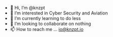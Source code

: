 - 👋 Hi, I’m @knzpt
- 👀 I’m interested in Cyber Security and Aviation
- 🌱 I’m currently learning to do less
- 💞️ I’m looking to collaborate on nothing
- 📫 How to reach me ... io@knzpt.io

<!---
knzpt/knzpt is a ✨ special ✨ repository because its `README.md` (this file) appears on your GitHub profile.
You can click the Preview link to take a look at your changes.
--->

